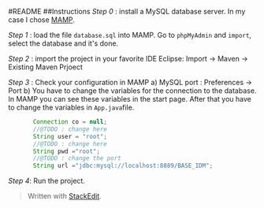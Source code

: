 #README
##Instructions
*Step 0* : install a MySQL database server.
In my case I chose [MAMP](http://www.mamp.info/en/).

*Step 1* : load the file  ``` database.sql ``` into MAMP.
Go to ```phpMyAdmin``` and ```import```, select the database and it's done.

*Step 2* : import the project in your favorite IDE
Eclipse: Import -> Maven ->  Existing Maven Prjoect

*Step 3* : Check your configuration in MAMP
a) MySQL port : Preferences -> Port
b) You have to change the variables for the connection to the database. In MAMP you can see these variables in the start page.
After that you have to change the variables in ```App.java```file.

```Java
       Connection co = null;
       //@TODO : change here
       String user = "root";
       //@TODO : change here
       String pwd ="root";
       //@TODO : change the port
       String url ="jdbc:mysql://localhost:8889/BASE_IDM";
```

*Step 4*:  Run the project.


> Written with [StackEdit](https://stackedit.io/).
